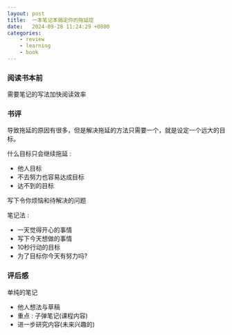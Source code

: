 ```yaml
---
layout: post
title:  一本笔记本搞定你的拖延症
date:   2024-09-28 11:24:29 +0800
categories: 
    - review 
    - learning
    - book
---
```


### 阅读书本前

需要笔记的写法加快阅读效率

### 书评

导致拖延的原因有很多，但是解决拖延的方法只需要一个，就是设定一个远大的目标。

什么目标只会继续拖延 :
- 他人目标
- 不去努力也容易达成目标
- 达不到的目标

写下令你烦恼和待解决的问题

笔记法 : 
- 一天觉得开心的事情 
- 写下今天想做的事情
- 10秒行动的目标
- 为了目标你今天有努力吗?

### 评后感

<!-- 还想试看看看完全部的内容 -->

单纯的笔记

- 他人想法与草稿
- 重点 : 子弹笔记(课程内容)
- 进一步研究内容(未来兴趣的)